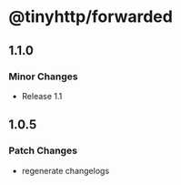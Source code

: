 # @tinyhttp/forwarded

## 1.1.0

### Minor Changes

- Release 1.1

## 1.0.5

### Patch Changes

- regenerate changelogs
